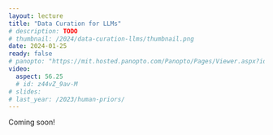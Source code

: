 ```yaml
---
layout: lecture
title: "Data Curation for LLMs"
# description: TODO
# thumbnail: /2024/data-curation-llms/thumbnail.png
date: 2024-01-25
ready: false
# panopto: "https://mit.hosted.panopto.com/Panopto/Pages/Viewer.aspx?id=45670839-428a-449a-bdff-af85012d2c30"
video:
  aspect: 56.25
  # id: z44vZ_9av-M
# slides:
# last_year: /2023/human-priors/
---
```


Coming soon!
